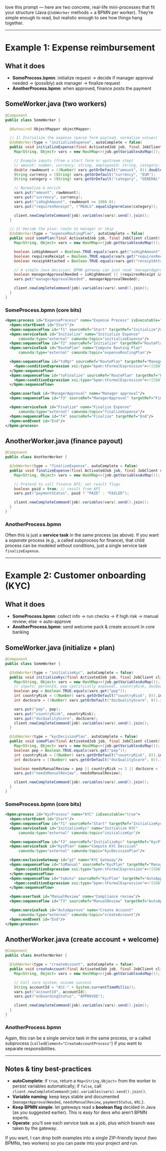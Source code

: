 love this prompt — here are two concrete, real-life mini-processes that fit your structure (Java `@JobWorker` methods + a BPMN per worker). They’re simple enough to read, but realistic enough to see how things hang together.

---

# Example 1: Expense reimbursement

## What it does

* **SomeProcess.bpmn**: initialize request → decide if manager approval needed → (possibly) ask manager → finalize request
* **AnotherProcess.bpmn**: when approved, finance posts the payment

## SomeWorker.java (two workers)

```java
@Component
public class SomeWorker {

  @Autowired ObjectMapper objectMapper;

  // 1) Initialize the expense (parse form payload, normalize values)
  @JobWorker(type = "initializeExpense", autoComplete = false)
  public void initializeExpense(final ActivatedJob job, final JobClient client) throws Exception {
    Map<String, Object> vars = new HashMap<>(job.getVariablesAsMap());

    // Example inputs (from a start form or upstream step)
    // amount: number, currency: string, employeeId: string, category: string
    double rawAmount = ((Number) vars.getOrDefault("amount", 0)).doubleValue();
    String currency = (String) vars.getOrDefault("currency", "EUR");
    String category = (String) vars.getOrDefault("category", "GENERAL");

    // Normalize & enrich
    vars.put("amount", rawAmount);
    vars.put("currency", currency);
    vars.put("isHighAmount", rawAmount >= 1000.0);
    vars.put("requiresReceipt", !"MEALS".equalsIgnoreCase(category));

    client.newCompleteCommand(job).variables(vars).send().join();
  }

  // 2) Decide the plan: route to manager or skip
  @JobWorker(type = "expenseRoutingPlan", autoComplete = false)
  public void somePlan(final ActivatedJob job, final JobClient client) {
    Map<String, Object> vars = new HashMap<>(job.getVariablesAsMap());

    boolean isHighAmount = Boolean.TRUE.equals(vars.get("isHighAmount"));
    boolean requiresReceipt = Boolean.TRUE.equals(vars.get("requiresReceipt"));
    boolean receiptAttached = Boolean.TRUE.equals(vars.get("receiptAttached"));

    // A simple Java decision; BPMN gateway can just read 'managerApprovalNeeded'
    boolean managerApprovalNeeded = isHighAmount || (requiresReceipt && !receiptAttached);
    vars.put("managerApprovalNeeded", managerApprovalNeeded);

    client.newCompleteCommand(job).variables(vars).send().join();
  }
}
```

### SomeProcess.bpmn (core bits)

```xml
<bpmn:process id="ExpenseProcess" name="Expense Process" isExecutable="true">
  <bpmn:startEvent id="Start"/>
  <bpmn:sequenceFlow id="f1" sourceRef="Start" targetRef="Initialize"/>
  <bpmn:serviceTask id="Initialize" name="Initialize Expense"
      camunda:type="external" camunda:topic="initializeExpense"/>
  <bpmn:sequenceFlow id="f2" sourceRef="Initialize" targetRef="RoutePlan"/>
  <bpmn:serviceTask id="RoutePlan" name="Compute Routing Plan"
      camunda:type="external" camunda:topic="expenseRoutingPlan"/>

  <bpmn:sequenceFlow id="toMgr" sourceRef="RoutePlan" targetRef="ManagerApproval">
    <bpmn:conditionExpression xsi:type="bpmn:tFormalExpression"><![CDATA[${managerApprovalNeeded}]]></bpmn:conditionExpression>
  </bpmn:sequenceFlow>
  <bpmn:sequenceFlow id="toFinalize" sourceRef="RoutePlan" targetRef="Finalize">
    <bpmn:conditionExpression xsi:type="bpmn:tFormalExpression"><![CDATA[${!managerApprovalNeeded}]]></bpmn:conditionExpression>
  </bpmn:sequenceFlow>

  <bpmn:userTask id="ManagerApproval" name="Manager approval"/>
  <bpmn:sequenceFlow id="f3" sourceRef="ManagerApproval" targetRef="Finalize"/>

  <bpmn:serviceTask id="Finalize" name="Finalize Expense"
      camunda:type="external" camunda:topic="finalizeExpense"/>
  <bpmn:sequenceFlow id="f4" sourceRef="Finalize" targetRef="End"/>
  <bpmn:endEvent id="End"/>
</bpmn:process>
```

## AnotherWorker.java (finance payout)

```java
@Component
public class AnotherWorker {

  @JobWorker(type = "finalizeExpense", autoComplete = false)
  public void finalizeExpense(final ActivatedJob job, final JobClient client) {
    Map<String, Object> vars = new HashMap<>(job.getVariablesAsMap());

    // Pretend to call finance API; set result flags
    boolean paid = true; // result from API
    vars.put("paymentStatus", paid ? "PAID" : "FAILED");

    client.newCompleteCommand(job).variables(vars).send().join();
  }
}
```

### AnotherProcess.bpmn

Often this is just a **service task** in the same process (as above).
If you want a *separate* process (e.g., a called subprocess for finance), that child process can be modeled without conditions, just a single service task `finalizeExpense`.

---

# Example 2: Customer onboarding (KYC)

## What it does

* **SomeProcess.bpmn**: collect info → run checks → if high risk → manual review; else → auto-approve
* **AnotherProcess.bpmn**: send welcome pack & create account in core banking

## SomeWorker.java (initialize + plan)

```java
@Component
public class SomeWorker {

  @JobWorker(type = "initializeKyc", autoComplete = false)
  public void initializeKyc(final ActivatedJob job, final JobClient client) {
    Map<String, Object> vars = new HashMap<>(job.getVariablesAsMap());
    // inputs: personId, pep (politically exposed), countryRisk, docQualityScore
    boolean pep = Boolean.TRUE.equals(vars.get("pep"));
    int countryRisk = ((Number) vars.getOrDefault("countryRisk", 0)).intValue();
    int docScore = ((Number) vars.getOrDefault("docQualityScore", 0)).intValue();

    vars.put("pep", pep);
    vars.put("countryRisk", countryRisk);
    vars.put("docQualityScore", docScore);
    client.newCompleteCommand(job).variables(vars).send().join();
  }

  @JobWorker(type = "kycDecisionPlan", autoComplete = false)
  public void somePlan(final ActivatedJob job, final JobClient client) {
    Map<String, Object> vars = new HashMap<>(job.getVariablesAsMap());
    boolean pep = Boolean.TRUE.equals(vars.get("pep"));
    int countryRisk = ((Number) vars.getOrDefault("countryRisk", 0)).intValue();
    int docScore = ((Number) vars.getOrDefault("docQualityScore", 0)).intValue();

    boolean needsManualReview = pep || countryRisk >= 3 || docScore < 75;
    vars.put("needsManualReview", needsManualReview);

    client.newCompleteCommand(job).variables(vars).send().join();
  }
}
```

### SomeProcess.bpmn (core bits)

```xml
<bpmn:process id="KycProcess" name="KYC" isExecutable="true">
  <bpmn:startEvent id="Start"/>
  <bpmn:sequenceFlow id="f1" sourceRef="Start" targetRef="InitializeKyc"/>
  <bpmn:serviceTask id="InitializeKyc" name="Initialize KYC"
      camunda:type="external" camunda:topic="initializeKyc"/>

  <bpmn:sequenceFlow id="f2" sourceRef="InitializeKyc" targetRef="KycPlan"/>
  <bpmn:serviceTask id="KycPlan" name="Compute KYC Decision"
      camunda:type="external" camunda:topic="kycDecisionPlan"/>

  <bpmn:exclusiveGateway id="g1" name="KYC Gateway"/>
  <bpmn:sequenceFlow id="toManual" sourceRef="KycPlan" targetRef="ManualReview">
    <bpmn:conditionExpression xsi:type="bpmn:tFormalExpression"><![CDATA[${needsManualReview}]]></bpmn:conditionExpression>
  </bpmn:sequenceFlow>
  <bpmn:sequenceFlow id="toAuto" sourceRef="KycPlan" targetRef="AutoApprove">
    <bpmn:conditionExpression xsi:type="bpmn:tFormalExpression"><![CDATA[${!needsManualReview}]]></bpmn:conditionExpression>
  </bpmn:sequenceFlow>

  <bpmn:userTask id="ManualReview" name="Compliance review"/>
  <bpmn:sequenceFlow id="f3" sourceRef="ManualReview" targetRef="AutoApprove"/>

  <bpmn:serviceTask id="AutoApprove" name="Create Account"
      camunda:type="external" camunda:topic="createAccount"/>
  <bpmn:endEvent id="End"/>
</bpmn:process>
```

## AnotherWorker.java (create account + welcome)

```java
@Component
public class AnotherWorker {

  @JobWorker(type = "createAccount", autoComplete = false)
  public void createAccount(final ActivatedJob job, final JobClient client) {
    Map<String, Object> vars = new HashMap<>(job.getVariablesAsMap());

    // Call core system; assume success
    String accountId = "ACC-" + System.currentTimeMillis();
    vars.put("accountId", accountId);
    vars.put("onboardingStatus", "APPROVED");

    client.newCompleteCommand(job).variables(vars).send().join();
  }
}
```

### AnotherProcess.bpmn

Again, this can be a single service task in the same process, or a called subprocess (`calledElement="CreateAccountProcess"`) if you want to separate responsibilities.

---

## Notes & tiny best-practices

* **autoComplete**: if `true`, return a `Map<String,Object>` from the worker to persist variables automatically; if `false`, call `client.newCompleteCommand(job).variables(vars).send().join()`.
* **Variable naming**: keep keys stable and documented (`managerApprovalNeeded`, `needsManualReview`, `paymentStatus`, etc.).
* **Keep BPMN simple**: let gateways read a **boolean flag** decided in Java (as you suggested earlier). This is easy for devs who aren’t BPMN experts.
* **Operate**: you’ll see each service task as a job, plus which branch was taken by the gateway.

If you want, I can drop both examples into a single ZIP-friendly layout (two BPMNs, two workers) so you can paste into your project and run.
